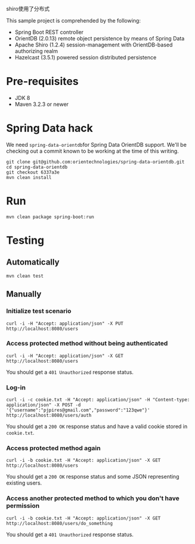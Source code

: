 shiro使用了分布式

This sample project is comprehended by the following:
* Spring Boot REST controller
* OrientDB (2.0.13) remote object persistence by means of Spring Data
* Apache Shiro (1.2.4) session-management with OrientDB-based authorizing realm
* Hazelcast (3.5.1) powered session distributed persistence

# Pre-requisites

* JDK 8
* Maven 3.2.3 or newer

# Spring Data hack

We need ```spring-data-orientdb```for Spring Data OrientDB support.
We'll be checking out a commit known to be working at the time of this writing.

```
git clone git@github.com:orientechnologies/spring-data-orientdb.git
cd spring-data-orientdb
git checkout 6337a3e
mvn clean install
```

# Run

```
mvn clean package spring-boot:run
```

# Testing

## Automatically

```mvn clean test```

## Manually

### Initialize test scenario

```
curl -i -H "Accept: application/json" -X PUT http://localhost:8080/users
```

### Access protected method without being authenticated

```
curl -i -H "Accept: application/json" -X GET http://localhost:8080/users
```

You should get a ```401 Unauthorized``` response status.

### Log-in

```
curl -i -c cookie.txt -H "Accept: application/json" -H "Content-type: application/json" -X POST -d '{"username":"pjpires@gmail.com","password":"123qwe"}' http://localhost:8080/users/auth
```

You should get a ```200 OK``` response status and have a valid cookie stored in ```cookie.txt```.

### Access protected method again

```
curl -i -b cookie.txt -H "Accept: application/json" -X GET http://localhost:8080/users
```

You should get a ```200 OK``` response status and some JSON representing existing users.

### Access another protected method to which you don't have permission

```
curl -i -b cookie.txt -H "Accept: application/json" -X GET http://localhost:8080/users/do_something
```

You should get a ```401 Unauthorized``` response status.
